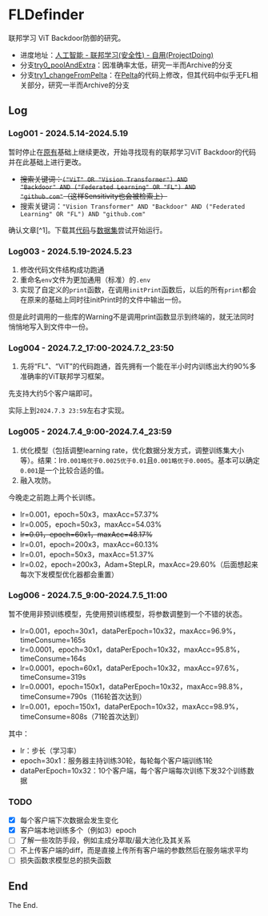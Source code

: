 <!--
 * @Author: LetMeFly
 * @Date: 2024-05-15 17:45:43
 * @LastEditors: LetMeFly
 * @LastEditTime: 2024-07-05 11:31:45
-->
# FLDefinder

联邦学习 ViT Backdoor防御的研究。

+ 进度地址：[人工智能 - 联邦学习(安全性) - 自用(ProjectDoing)](https://blog.letmefly.xyz/2024/01/06/Other-AI-FL-FederatedLearning-ProjectWritingIn1month/)
+ 分支[try0_poolAndExtra](https://github.com/LetMeFly666/FLDefinder/tree/try0_poolAndExtra)：因准确率太低，研究一半而Archive的分支
+ 分支[try1_changeFromPelta](https://github.com/LetMeFly666/FLDefinder/tree/try1_changeFromPelta)：在[Pelta](https://github.com/queyrusi/Pelta)的代码上修改，但其代码中似乎无FL相关部分，研究一半而Archive的分支

## Log

### Log001 - 2024.5.14-2024.5.19

暂时停止在[原有](https://github.com/LetMeFly666/FLDefinder/commit/c830b55950ba84a8dd657bbd4ecfa247c6c3e8a5)基础上继续更改，开始寻找现有的联邦学习ViT Backdoor的代码并在此基础上进行更改。

+ <del>搜索关键词：<code>("ViT" OR "Vision Transformer") AND "Backdoor" AND ("Federated Learning" OR "FL") AND "github.com"</code>（这样Sensitivity也会被检索上）</del>
+ 搜索关键词：```"Vision Transformer" AND "Backdoor" AND ("Federated Learning" OR "FL") AND "github.com"```

确认文章[^1]。下载其[代码](https://github.com/queyrusi/Pelta)与[数据集](https://www.kaggle.com/datasets/reyacardov/ensemblemodels)尝试开始运行。

### Log003 - 2024.5.19-2024.5.23

1. 修改代码文件结构成功跑通
2. 重命名```env```文件为更加通用（标准）的```.env```
3. 实现了自定义的```print```函数，在调用```initPrint```函数后，以后的所有```print```都会在原来的基础上同时往initPrint时的文件中输出一份。

但是此时调用的一些库的Warning不是调用print函数显示到终端的，就无法同时悄悄地写入到文件中一份。

### Log004 - 2024.7.2_17:00-2024.7.2_23:50

1. 先将“FL”、“ViT”的代码跑通，首先拥有一个能在半小时内训练出大约90%多准确率的ViT联邦学习框架。

先支持大约5个客户端即可。

实际上到```2024.7.3 23:59```左右才实现。

### Log005 - 2024.7.4_9:00-2024.7.4_23:59

1. 优化模型（包括调整learning rate，优化数据分发方式，调整训练集大小等）。结果：lr```0.001略优于0.0025优于0.01```且```0.001略优于0.0005```。基本可以确定```0.001```是一个比较合适的值。
2. 融入攻防。

今晚走之前跑上两个长训练。

+ lr=0.001，epoch=50x3，maxAcc=57.37%
+ lr=0.005，epoch=50x3，maxAcc=54.03%
+ ~~lr=0.01，epoch=60x1，maxAcc=48.17%~~
+ lr=0.01，epoch=200x3，maxAcc=60.13%
+ lr=0.01，epoch=50x3，maxAcc=51.37%
+ lr=0.02，epoch=200x3，Adam+StepLR，maxAcc=29.60%（后面想起来每次下发模型优化器都会重置）

### Log006 - 2024.7.5_9:00-2024.7.5_11:00

暂不使用非预训练模型，先使用预训练模型，将参数调整到一个不错的状态。

+ lr=0.001，epoch=30x1，dataPerEpoch=10x32，maxAcc=96.9%，timeConsume=165s
+ lr=0.0001，epoch=30x1，dataPerEpoch=10x32，maxAcc=95.8%，timeConsume=164s
+ lr=0.0001，epoch=60x1，dataPerEpoch=10x32，maxAcc=97.6%，timeConsume=319s
+ lr=0.0001，epoch=150x1，dataPerEpoch=10x32，maxAcc=98.8%，timeConsume=790s（116轮首次达到）
+ lr=0.001，epoch=150x1，dataPerEpoch=10x32，maxAcc=98.9%，timeConsume=808s（71轮首次达到）

其中：

+ lr：步长（学习率）
+ epoch=30x1：服务器主持训练30轮，每轮每个客户端训练1轮
+ dataPerEpoch=10x32：10个客户端，每个客户端每次训练下发32个训练数据

### TODO

- [x] 每个客户端下次数据会发生变化
- [x] 客户端本地训练多个（例如3）epoch
- [ ] 了解一些攻防手段，例如主成分萃取/最大池化及其关系
- [ ] 不上传客户端的diff，而是直接上传所有客户端的参数然后在服务端求平均
- [ ] 损失函数求模型总的损失函数

## End

The End.
